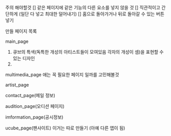 주의 해야할것
[] 같은 페이지에 같은 기능의 다른 요소를 넣지 않을 것
[] 직관적이고 간단하게 (일단 다 넣고 최대한 덜어내기)
[] 홈으로 돌아가거나 뒤로 돌아갈 수 있는 버튼 넣기

만들 페이지 목록
   
main_page
  1. 큐브의 특색(독특한 개성의 아티스트들이 모여있음 각자의 개성이 셈)을 표현할 수 있는 디자인
  2. 
multimedia_page 애는 꼭 필요한 페이지 일까를 고민해볼것

artist_page 

contact_page(메일 정보)

audition_page(오디션 페이지)

imformation_page(공시정보)

ucube_page(팬사이트) 이거는 따로 만들기 (아예 다른 앱이 됨)